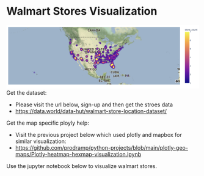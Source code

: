 # Walmart Stores Visualization #

![Image](https://github.com/prodramp/python-projects/blob/main/WalmartStoresViz/walmart-heatmap.png?raw=true)
Get the dataset:
- Please visit the url below, sign-up and then get the stroes data
- https://data.world/data-hut/walmart-store-location-dataset/

Get the map specific ployly help:
- Visit the previous project below which used plotly and mapbox for similar visualization:
- https://github.com/prodramp/python-projects/blob/main/plotly-geo-maps/Plotly-heatmap-hexmap-visualization.ipynb

Use the jupyter notebook below to visualize walmart stores.

